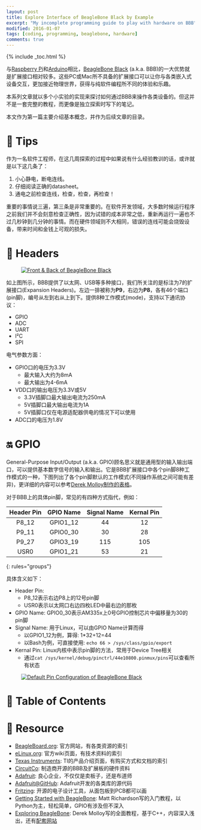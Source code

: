 ```yaml
---
layout: post
title: Explore Interface of BeagleBone Black by Example
excerpt: "My incomplete programming guide to play with hardware on BBB"
modified: 2016-01-07
tags: [coding, programming, beaglebone, hardware]
comments: true
---
```


{% include _toc.html %}


与[Raspberry Pi](https://www.raspberrypi.org/)和[Arduino](https://www.arduino.cc/)相比，[BeagleBone Black](http://beagleboard.org/black) (a.k.a. BBB)的一大优势就是扩展接口相对较多。这些PC或Mac所不具备的扩展接口可以让你与各类嵌入式设备交互，更加接近物理世界，获得与纯软件编程所不同的体验和乐趣。

本系列文章就以多个小实验的实现来探讨如何通过BBB来操作各类设备的。但这并不是一套完整的教程，而更像是独立探索时写下的笔记。

本文作为第一篇主要介绍基本概念，并作为后续文章的目录。



# :bookmark: Tips 

作为一名软件工程师，在这几周探索的过程中如果说有什么经验教训的话，或许就是以下这几条了：

1. 小心静电，断电连线。
2. 仔细阅读正确的datasheet。
3. 通电之前检查连线，检查，检查，再检查！

重要的事情说三遍，第三条是非常重要的。在软件开发领域，大多数时候运行程序之前我们并不会刻意检查正确性，因为试错的成本非常之低，重新再运行一遍也不过几秒钟到几分钟的事情。而在硬件领域则不大相同，错误的连线可能会烧毁设备，带来时间和金钱上可观的损失。



# :dog: Headers

<figure>
  <a href="/images/photo/beaglebone/bbb-front-back.jpg">
    <img src="/images/photo/beaglebone/bbb-front-back.jpg" alt="Front & Back of BeagleBone Black">
  </a>
</figure>

如上图所示，BBB提供了以太网、USB等多种接口，我们所关注的是标注为7的扩展接口(Expansion Headers)。左边一排被称为**P9**，右边为**P8**，各有46个端口(pin脚)，编号从左到右从上到下。提供8种工作模式(mode)，支持以下通讯协议：

* GPIO
* ADC
* UART
* I²C
* SPI

电气参数方面：

* GPIO口的电压为3.3V
  - 最大输入大约为8mA
  - 最大输出为4-6mA
* VDD口的输出电压为3.3V或5V
  - 3.3V插脚口最大输出电流为250mA
  - 5V插脚口最大输出电流为1A
  - 5V插脚口仅在电源适配器供电的情况下可以使用
* ADC口的电压为1.8V



# :on: GPIO

General-Purpose Input/Output (a.k.a. GPIO)顾名思义就是通用型的输入输出端口，可以提供基本数字信号的输入和输出。它是BBB扩展接口中各个pin脚8种工作模式的一种，下图列出了各个pin脚默认的工作模式(不同操作系统之间可能有差异)，更详细的内容可以参考[Derek Molloy制作的表格](https://github.com/vejuhust/beagle-code)。

对于BBB上的具体pin脚，常见的有四种方式指代，例如：

| Header Pin | GPIO Name | Signal Name | Kernal Pin |
|:----------:|:---------:|:-----------:|:----------:|
| P8\_12     | GPIO1\_12 | 44          | 12         |
| P9\_11     | GPIO0\_30 | 30          | 28         |
| P9\_27     | GPIO3\_19 | 115         | 105        |
| USR0       | GPIO1\_21 | 53          | 21         |
{: rules="groups"}

具体含义如下：

* Header Pin:
  - P8_12表示右边P8上的12号pin脚
  - USR0表示以太网口右边四枚LED中最右边的那枚
* GPIO Name: GPIO0\_30表示AM335x上0号GPIO控制芯片中偏移量为30的pin脚
* Signal Name: 用于Linux，可以由GPIO Name计算而得
  - 以GPIO1\_12为例，算得: 1*32+12=44
  - 以Bash为例，可直接使用: `echo 66 > /sys/class/gpio/export`
* Kernal Pin: Linux内核中表示pin脚的方法，常用于Device Tree相关
  - 通过`cat /sys/kernel/debug/pinctrl/44e10800.pinmux/pins`可以查看所有状态

<figure>
  <a href="/images/photo/beaglebone/bbb-pin-default.png">
    <img src="/images/photo/beaglebone/bbb-pin-default.png" alt="Default Pin Configuration of BeagleBone Black">
  </a>
</figure>



# :notebook: Table of Contents



# :floppy_disk: Resource 

* [BeagleBoard.org](http://beagleboard.org/black): 官方网站，有各类资源的索引
* [eLinux.org](http://www.elinux.org/Beagleboard:BeagleBoneBlack): 官方wiki页面，有技术资料的索引
* [Texas Instruments](http://www.ti.com/tool/BEAGLEBK): TI的产品介绍页面，有购买方式和文档的索引
* [CircuitCo](https://github.com/CircuitCo/BeagleBone-Black/): 制造商开源的BBB及扩展板的硬件资料
* [Adafruit](https://learn.adafruit.com/category/beaglebone): 良心企业，不仅仅是卖板子，还是布道师
* [Adafruit@GitHub](https://github.com/adafruit/): Adafruit开发的各类库的源代码
* [Fritzing](http://fritzing.org/): 开源的电子设计工具，从面包板到PCB都可以画
* [Getting Started with BeagleBone](http://shop.oreilly.com/product/0636920028116.do): Matt Richardson写的入门教程，以Python为主，轻松简单，GPIO有涉及但不深入
* [Exploring BeagleBone](http://as.wiley.com/WileyCDA/WileyTitle/productCd-1118935128,subjectCd-CM43.html): Derek Molloy写的全面教程，基于C++，内容深入浅出，还有[配套网站](http://exploringbeaglebone.com/)
